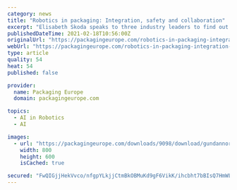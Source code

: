 ```yaml
---
category: news
title: "Robotics in packaging: Integration, safety and collaboration"
excerpt: "Elisabeth Skoda speaks to three industry leaders to find out more about how robotics and automation help tackle today's challenges."
publishedDateTime: 2021-02-18T10:56:00Z
originalUrl: "https://packagingeurope.com/robotics-in-packaging-integration-safety-and-collaboration/"
webUrl: "https://packagingeurope.com/robotics-in-packaging-integration-safety-and-collaboration/"
type: article
quality: 54
heat: 54
published: false

provider:
  name: Packaging Europe
  domain: packagingeurope.com

topics:
  - AI in Robotics
  - AI

images:
  - url: "https://packagingeurope.com/downloads/9098/download/gundannor1802.jpg?cb=80c3412a6b037329f550f2f74b0eabc5&w=1200"
    width: 800
    height: 600
    isCached: true

secured: "FwQIGjjHekVvco/nfgpYLkjjCtmBkOBMuKd9gF6VikK/ihcbht7bBIsQ7HmWL61+aKCIJSdNxqVxktsYYhR43E9e7iWVll/KYsypXbMdcJoqyJH17uQF1DN512s8fKciuXaglAlzKOuENm1f6LrPOURZXIbxumuzEVkNxwFCAKl25/FV3oTxOgF32xjsOB+hDr/rabJOLZOX7P7m6xOT3pNdH+XpNgUlSoimKMyNTZjnPCA+agmdZbyfTLRtn9rtaB3rQU6MpjBUBaKvEbxZkCJ2/dAxN02B95/qbFS3JFb4/U57ZppxQ6WdhTH2x+oWnhtxIPd3QzEoAk/p8iKUVNvFCO/AJILk9qRSY5auhy8=;LdvbvApUweMDB8DN29YTRQ=="
---
```


